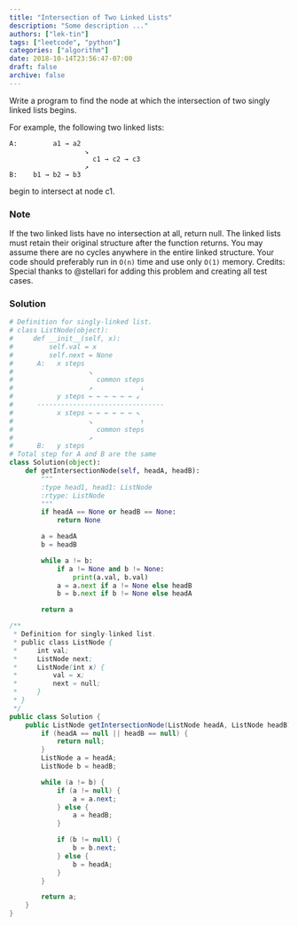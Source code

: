 ```yaml
---
title: "Intersection of Two Linked Lists"
description: "Some description ..."
authors: ["lek-tin"]
tags: ["leetcode", "python"]
categories: ["algorithm"]
date: 2018-10-14T23:56:47-07:00
draft: false
archive: false
---
```

Write a program to find the node at which the intersection of two singly linked lists begins.

For example, the following two linked lists:
```
A:         a1 → a2
                   ↘
                     c1 → c2 → c3
                   ↗
B:    b1 → b2 → b3
```
begin to intersect at node c1.


### Note
If the two linked lists have no intersection at all, return null.
The linked lists must retain their original structure after the function returns.
You may assume there are no cycles anywhere in the entire linked structure.
Your code should preferably run in `O(n)` time and use only `O(1)` memory.
Credits:
Special thanks to @stellari for adding this problem and creating all test cases.
### Solution
```python
# Definition for singly-linked list.
# class ListNode(object):
#     def __init__(self, x):
#         self.val = x
#         self.next = None
#      A:   x steps
#                   ↘
#                     common steps
#                   ↗            ↓
#           y steps ← ← ← ← ← ← ↙
#      --------------------------------
#           x steps ← ← ← ← ← ← ↖
#                   ↘            ↑
#                     common steps
#                   ↗
#      B:   y steps
# Total step for A and B are the same
class Solution(object):
    def getIntersectionNode(self, headA, headB):
        """
        :type head1, head1: ListNode
        :rtype: ListNode
        """
        if headA == None or headB == None:
            return None

        a = headA
        b = headB

        while a != b:
            if a != None and b != None:
                print(a.val, b.val)
            a = a.next if a != None else headB
            b = b.next if b != None else headA

        return a
```
```java
/**
 * Definition for singly-linked list.
 * public class ListNode {
 *     int val;
 *     ListNode next;
 *     ListNode(int x) {
 *         val = x;
 *         next = null;
 *     }
 * }
 */
public class Solution {
    public ListNode getIntersectionNode(ListNode headA, ListNode headB) {
        if (headA == null || headB == null) {
            return null;
        }
        ListNode a = headA;
        ListNode b = headB;

        while (a != b) {
            if (a != null) {
                a = a.next;
            } else {
                a = headB;
            }

            if (b != null) {
                b = b.next;
            } else {
                b = headA;
            }
        }

        return a;
    }
}
```